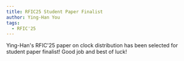 ```yaml
---
title: RFIC25 Student Paper Finalist
author: Ying-Han You
tags:
  - RFIC'25
---
```

Ying-Han's RFIC'25 paper on clock distribution has been selected for student paper finalist! Good job and best of luck!
